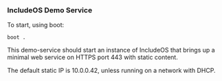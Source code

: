 ### IncludeOS Demo Service

To start, using boot:
```
boot .
```

This demo-service should start an instance of IncludeOS that brings up a minimal web service on HTTPS port 443 with static content.

The default static IP is 10.0.0.42, unless running on a network with DHCP.
